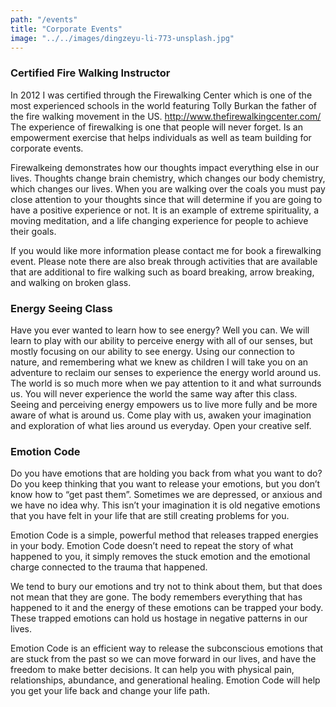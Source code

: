 ```yaml
---
path: "/events"
title: "Corporate Events"
image: "../../images/dingzeyu-li-773-unsplash.jpg"
---
```


### Certified Fire Walking Instructor

In 2012 I was certified through the Firewalking Center which is one of the most experienced schools in the world featuring Tolly Burkan the father of the fire walking movement in the US. http://www.thefirewalkingcenter.com/ The experience of firewalking is one that people will never forget. Is an empowerment exercise that helps individuals as well as team building for corporate events.

Firewalkeing demonstrates how our thoughts impact everything else in our lives. Thoughts change brain chemistry, which changes our body chemistry, which changes our lives. When you are walking over the coals you must pay close attention to your thoughts since that will determine if you are going to have a positive experience or not. It is an example of extreme spirituality, a moving meditation, and a life changing experience for people to achieve their goals.

If you would like more information please contact me for book a firewalking event. Please note there are also break through activities that are available that are additional to fire walking such as board breaking, arrow breaking, and walking on broken glass.


### Energy Seeing Class

Have you ever wanted to learn how to see energy? Well you can. We will learn to play with our ability to perceive energy with all of our senses, but mostly focusing on our ability to see energy. Using our connection to nature, and remembering what we knew as children I will take you on an adventure to reclaim our senses to experience the energy world around us. The world is so much more when we pay attention to it and what surrounds us. You will never experience the world the same way after this class. Seeing and perceiving energy empowers us to live more fully and be more aware of what is around us. Come play with us, awaken your imagination and exploration of what lies around us everyday. Open your creative self.

### Emotion Code

Do you have emotions that are holding you back from what you want to do? Do you keep thinking that you want to release your emotions, but you don’t know how to “get past them”. Sometimes we are depressed, or anxious and we have no idea why. This isn’t your imagination it is old negative emotions that you have felt in your life that are still creating problems for you.

Emotion Code is a simple, powerful method that releases trapped energies in your body. Emotion Code doesn’t need to repeat the story of what happened to you, it simply removes the stuck emotion and the emotional charge connected to the trauma that happened.

We tend to bury our emotions and try not to think about them, but that does not mean that they are gone. The body remembers everything that has happened to it and the energy of these emotions can be trapped your body. These trapped emotions can hold us hostage in negative patterns in our lives.

Emotion Code is an efficient way to release the subconscious emotions that are stuck from the past so we can move forward in our lives, and have the freedom to make better decisions. It can help you with physical pain, relationships, abundance, and generational healing. Emotion Code will help you get your life back and change your life path.

